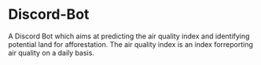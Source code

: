 # Discord-Bot
A Discord Bot which aims at predicting the air quality index and identifying potential land for afforestation. The air quality index is an index forreporting air quality on a daily basis.
